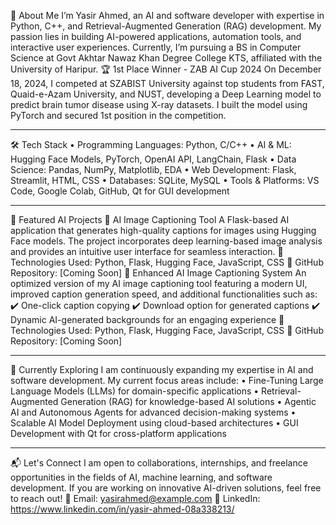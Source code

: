 👋 About Me
I’m Yasir Ahmed, an AI and software developer with expertise in Python, C++, and Retrieval-Augmented Generation (RAG) development. My passion lies in building AI-powered applications, automation tools, and interactive user experiences. Currently, I’m pursuing a BS in Computer Science at Govt Akhtar Nawaz Khan Degree College KTS, affiliated with the University of Haripur.
🏆 1st Place Winner - ZAB AI Cup 2024
On December 18, 2024, I competed at SZABIST University against top students from FAST, Quaid-e-Azam University, and NUST, developing a Deep Learning model to predict brain tumor disease using X-ray datasets. I built the model using PyTorch and secured 1st position in the competition.
________________________________________
🛠️ Tech Stack
•	Programming Languages: Python, C/C++
•	AI & ML: Hugging Face Models, PyTorch, OpenAI API, LangChain, Flask
•	Data Science: Pandas, NumPy, Matplotlib, EDA
•	Web Development: Flask, Streamlit, HTML, CSS
•	Databases: SQLite, MySQL
•	Tools & Platforms: VS Code, Google Colab, GitHub, Qt for GUI development
________________________________________
📌 Featured AI Projects
🔹 AI Image Captioning Tool
A Flask-based AI application that generates high-quality captions for images using Hugging Face models. The project incorporates deep learning-based image analysis and provides an intuitive user interface for seamless interaction.
📌 Technologies Used: Python, Flask, Hugging Face, JavaScript, CSS
🔗 GitHub Repository: [Coming Soon]
🔹 Enhanced AI Image Captioning System
An optimized version of my AI image captioning tool featuring a modern UI, improved caption generation speed, and additional functionalities such as:
✔️ One-click caption copying
✔️ Download option for generated captions
✔️ Dynamic AI-generated backgrounds for an engaging experience
📌 Technologies Used: Python, Flask, Hugging Face, JavaScript, CSS
🔗 GitHub Repository: [Coming Soon]
________________________________________
📖 Currently Exploring
I am continuously expanding my expertise in AI and software development. My current focus areas include:
•	Fine-Tuning Large Language Models (LLMs) for domain-specific applications
•	Retrieval-Augmented Generation (RAG) for knowledge-based AI solutions
•	Agentic AI and Autonomous Agents for advanced decision-making systems
•	Scalable AI Model Deployment using cloud-based architectures
•	GUI Development with Qt for cross-platform applications
________________________________________
📬 Let's Connect
I am open to collaborations, internships, and freelance opportunities in the fields of AI, machine learning, and software development. If you are working on innovative AI-driven solutions, feel free to reach out!
📧 Email: yasirahmed@example.com
🔗 LinkedIn: https://www.linkedin.com/in/yasir-ahmed-08a338213/


